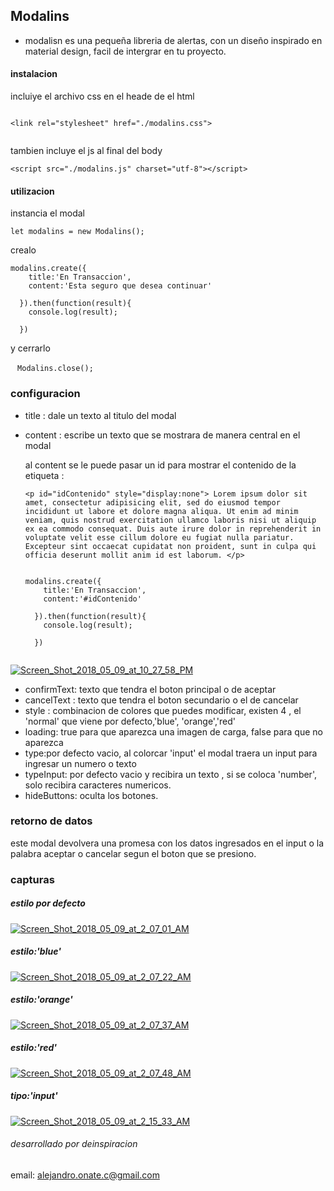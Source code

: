 ## Modalins

- modalisn es una pequeña libreria de alertas, con un diseño inspirado en material design, facil de intergrar en tu proyecto.


#### instalacion

incluiye el archivo css en el heade de el html

````

<link rel="stylesheet" href="./modalins.css">


````
tambien incluye el js al final del body

````
<script src="./modalins.js" charset="utf-8"></script>

````


#### utilizacion

instancia el modal

````
let modalins = new Modalins();
````
crealo

`````
modalins.create({
    title:'En Transaccion',
    content:'Esta seguro que desea continuar'

  }).then(function(result){
    console.log(result);

  })

  `````

  y cerrarlo

  ````
  Modalins.close();
  ````

  ### configuracion

  - title : dale un texto al titulo del modal
  - content : escribe un texto que se mostrara de manera central en el modal

    al content se le puede pasar un id  para mostrar el contenido de la etiqueta  :

    ````
    <p id="idContenido" style="display:none"> Lorem ipsum dolor sit amet, consectetur adipisicing elit, sed do eiusmod tempor incididunt ut labore et dolore magna aliqua. Ut enim ad minim veniam, quis nostrud exercitation ullamco laboris nisi ut aliquip ex ea commodo consequat. Duis aute irure dolor in reprehenderit in voluptate velit esse cillum dolore eu fugiat nulla pariatur. Excepteur sint occaecat cupidatat non proident, sunt in culpa qui officia deserunt mollit anim id est laborum. </p>


    ````


    ````
    modalins.create({
        title:'En Transaccion',
        content:'#idContenido'

      }).then(function(result){
        console.log(result);

      })


    ````

<a href="https://imgbb.com/"><img src="https://image.ibb.co/kF70rJ/Screen_Shot_2018_05_09_at_10_27_58_PM.png" alt="Screen_Shot_2018_05_09_at_10_27_58_PM" border="0"></a>



  - confirmText: texto que tendra el boton principal o de aceptar
  - cancelText : texto que tendra el boton secundario o el de cancelar
  - style : combinacion de colores que puedes modificar, existen 4 , el 'normal' que viene por defecto,'blue',   'orange','red'
  - loading: true para que aparezca una imagen de carga, false para que no aparezca
  - type:por defecto vacio, al colorcar 'input' el modal traera un input para ingresar un numero o texto
  - typeInput: por defecto vacio y recibira un texto , si se coloca 'number', solo recibira caracteres numericos.
  - hideButtons: oculta los botones.

### retorno de datos
este modal devolvera una promesa con los datos ingresados en el input o la palabra aceptar o cancelar segun el boton que se presiono.


### capturas

##### estilo por defecto

<a href="https://ibb.co/mF6ouS"><img src="https://preview.ibb.co/msxuZS/Screen_Shot_2018_05_09_at_2_07_01_AM.png" alt="Screen_Shot_2018_05_09_at_2_07_01_AM" border="0"></a>

##### estilo:'blue'

<a href="https://ibb.co/hbP2M7"><img src="https://preview.ibb.co/fw5WES/Screen_Shot_2018_05_09_at_2_07_22_AM.png" alt="Screen_Shot_2018_05_09_at_2_07_22_AM" border="0"></a>

##### estilo:'orange'

<a href="https://ibb.co/kMwGg7"><img src="https://preview.ibb.co/dmgSon/Screen_Shot_2018_05_09_at_2_07_37_AM.png" alt="Screen_Shot_2018_05_09_at_2_07_37_AM" border="0"></a>

##### estilo:'red'

<a href="https://ibb.co/ckj2M7"><img src="https://preview.ibb.co/nesBES/Screen_Shot_2018_05_09_at_2_07_48_AM.png" alt="Screen_Shot_2018_05_09_at_2_07_48_AM" border="0"></a>

##### tipo:'input'

<a href="https://ibb.co/heynM7"><img src="https://preview.ibb.co/iBYMg7/Screen_Shot_2018_05_09_at_2_15_33_AM.png" alt="Screen_Shot_2018_05_09_at_2_15_33_AM" border="0"></a>


###### desarrollado por deinspiracion
email: alejandro.onate.c@gmail.com
